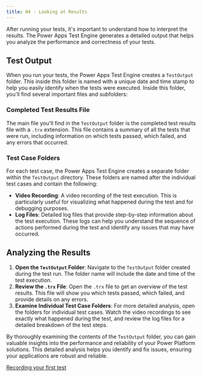```yaml
---
title: 04 - Looking at Results
---
```


After running your tests, it's important to understand how to interpret the results. The Power Apps Test Engine generates a detailed output that helps you analyze the performance and correctness of your tests.

## Test Output

When you run your tests, the Power Apps Test Engine creates a `TestOutput` folder. This inside this folder is named with a unique date and time stamp to help you easily identify when the tests were executed. Inside this folder, you'll find several important files and subfolders:

### Completed Test Results File

The main file you'll find in the `TestOutput` folder is the completed test results file with a `.trx` extension. This file contains a summary of all the tests that were run, including information on which tests passed, which failed, and any errors that occurred.

### Test Case Folders

For each test case, the Power Apps Test Engine creates a separate folder within the `TestOutput` directory. These folders are named after the individual test cases and contain the following:

- **Video Recording**: A video recording of the test execution. This is particularly useful for visualizing what happened during the test and for debugging purposes.
- **Log Files**: Detailed log files that provide step-by-step information about the test execution. These logs can help you understand the sequence of actions performed during the test and identify any issues that may have occurred.

## Analyzing the Results

1. **Open the `TestOutput` Folder**: Navigate to the `TestOutput` folder created during the test run. The folder name will include the date and time of the test execution.
2. **Review the `.trx` File**: Open the `.trx` file to get an overview of the test results. This file will show you which tests passed, which failed, and provide details on any errors.
3. **Examine Individual Test Case Folders**: For more detailed analysis, open the folders for individual test cases. Watch the video recordings to see exactly what happened during the test, and review the log files for a detailed breakdown of the test steps.

By thoroughly examining the contents of the `TestOutput` folder, you can gain valuable insights into the performance and reliability of your Power Platform solutions. This detailed analysis helps you identify and fix issues, ensuring your applications are robust and reliable.

<a href="/powerfuldev-testing/learning/05-recording-your-first-test" class="btn btn--primary">Recording your first test</a>